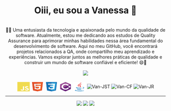 <div align="center">
  <h1>Oiii, eu sou a Vanessa 👋</h1>
</div>

  
<div style="display: inline_block" align="center"><br>
👩‍💻 Uma entusiasta da tecnologia e apaixonada pelo mundo da qualidade de software. Atualmente, estou me dedicando aos estudos de Quality Assurance para aprimorar minhas habilidades nessa área fundamental do desenvolvimento de software. Aqui no meu GitHub, você encontrará projetos relacionados a QA, onde compartilho meu aprendizado e experiências. Vamos explorar juntos as melhores práticas de qualidade e construir um mundo de software confiável e eficiente! 😄🚀
</div>
<br>
<div align="center">
  <img height="180em" src="https://github-readme-stats.vercel.app/api/top-langs/?username=vanessaluciaano&layout=compact&langs_count=16&theme=dracula"/>
</div>

<div style="display: inline_block" align="center"><br>
  <img align="center" alt="Van-Js" height="30" width="40" src="https://raw.githubusercontent.com/devicons/devicon/master/icons/javascript/javascript-plain.svg">
  <img align="center" alt="Van-HTML" height="30" width="40" src="https://raw.githubusercontent.com/devicons/devicon/master/icons/html5/html5-original.svg">
  <img align="center" alt="Van-CSS" height="30" width="40" src="https://raw.githubusercontent.com/devicons/devicon/master/icons/css3/css3-original.svg">
  <img align="center" alt="Van-Csharp" height="30" width="40" src="https://raw.githubusercontent.com/devicons/devicon/master/icons/csharp/csharp-original.svg">
  <img align="center" alt="Van-Java" height="30" width="40" src="https://raw.githubusercontent.com/devicons/devicon/master/icons/java/java-original.svg">
  <img align="center" alt="Van-JST" height="30" width="40" src="https://cdn.jsdelivr.net/gh/devicons/devicon/icons/jest/jest-plain.svg">
  <img align="center" alt="Van-CF" height="30" width="40" src="https://cdn.jsdelivr.net/gh/devicons/devicon/icons/confluence/confluence-original.svg">
  <img align="center" alt="Van-JR" height="30" width="40" src="https://cdn.jsdelivr.net/gh/devicons/devicon/icons/jira/jira-original-wordmark.svg">
</div>

---


<div align="center"> 
  <a href="https://discord.gg/KA9JqpUn" target="_blank"><img src="https://img.shields.io/badge/Discord-7289DA?style=for-the-badge&logo=discord&logoColor=white" target="_blank"></a> 
  <a href="mailto:vanessa.lucianav@gmail.com"><img src="https://img.shields.io/badge/-Gmail-%23333?style=for-the-badge&logo=gmail&logoColor=white" target="_blank"></a>
  <a href="https://www.linkedin.com/in/vanessa-luciano-9420451a1/" target="_blank"><img src="https://img.shields.io/badge/-LinkedIn-%230077B5?style=for-the-badge&logo=linkedin&logoColor=white" target="_blank"></a> 
  <a href="https://instagram.com/vanessaluciaano" target="_blank"><img src="https://img.shields.io/badge/-Instagram-%23E4405F?style=for-the-badge&logo=instagram
